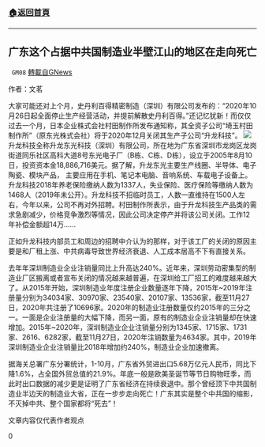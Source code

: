 ###  [:house:返回首頁](https://github.com/ourhimalayas/txt)
---

## 广东这个占据中共国制造业半壁江山的地区在走向死亡
` GM08` [轉載自GNews](https://gnews.org/zh-hans/598646/)

作者：文茗

大家可能还对上个月，史丹利百得精密制造（深圳）有限公司发布的：“2020年10月26日起全面停止生产经营活动，并提前解散史丹利百得。”还记忆犹新！而仅仅过去一个月，日本企业株式会社村田制作所发布通知称，其全资子公司“埼玉村田制作所”（原东光株式会社）将于2020年12月关闭其生产子公司“升龙科技”。
![](https://gnews-media-offload.s3.amazonaws.com/wp-content/uploads/2020/11/28024419/%E4%B8%8B%E8%BD%BD3_%E5%89%AF%E6%9C%AC.jpg)
升龙科技全称升龙东光科技（深圳）有限公司，所在地为广东省深圳市龙岗区龙岗街道同乐社区高科大道8号东光电子厂（B栋、C栋、D栋），设立于2005年8月10日，投资资本金18,886,716美元。据了解，升龙东光主要生产线圈、半导体、电子陶瓷、模块产品， 主要应用在手机、笔记本电脑、音响系统、车载电子设备上。升龙科技2018年养老保险缴纳人数为1337人，失业保险、医疗保险等缴纳人数为1468人（2019年未公开）。升龙科技不招临时员工，人数一直维持在1500人左右，今年以来，公司不再对外招聘。村田制作所表示，由于升龙科技生产品类的需求急剧减少，价格竞争激烈等情况，因此公司决定停产并将该公司关闭。工作12年补偿金额超14万……

正如升龙科技内部员工和周边的招聘中介认为的那样，对于该工厂的关闭的原因主要是和厂租上涨、中共病毒导致世界经济衰退、人工成本居高不下有直接关系。

去年年深圳制造业企业注销量同比上升高达240%。近年来，深圳劳动密集型的制造业厂区搬离或者宣布关闭的情况越来越普遍，在深圳给工厂招工的难度越来越大了。从2015年开始，深圳制造业年度注册企业数量逐年下降，2015年~2019年注册量分别为34034家、30970家、23540家、20107家、13536家，截至11月27日，2020年共注册了10696家。2020年的制造业注册数量仅约2015年的三分之一。一面是企业注册量的大幅下降，而另一面，原有的制造业企业注销量却在快速增加。2015年~2020年，深圳制造业企业注销量分别为1345家、1715家、1731家、2616、6282家，截至11月27日，2020年注销数量为4634家。其中，2019年深圳制造业企业注销量比2018年增加约240%，制造业企业加速撤离。

据海关总署广东分署统计，1-10月，广东省外贸进出口5.68万亿元人民币，同比下降1.6%，占全国外贸总值的21.9%。年底一般是欧美圣诞节等节日购物旺季，而此时出口数据的减少更是证明了广东省经济在持续衰退中。那个曾经顶下中共国制造业半边天的制造业大省，正在一步步走向死亡！广东其实是整个中共国的缩影，不灭掉中共、整个国家都将“死去”！

文章内容仅代表作者观点

0
